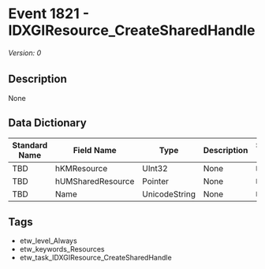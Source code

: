 # Event 1821 - IDXGIResource_CreateSharedHandle
###### Version: 0

## Description
None

## Data Dictionary
|Standard Name|Field Name|Type|Description|Sample Value|
|---|---|---|---|---|
|TBD|hKMResource|UInt32|None|`None`|
|TBD|hUMSharedResource|Pointer|None|`None`|
|TBD|Name|UnicodeString|None|`None`|

## Tags
* etw_level_Always
* etw_keywords_Resources
* etw_task_IDXGIResource_CreateSharedHandle